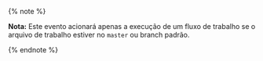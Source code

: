 {% note %}

**Nota:** Este evento acionará apenas a execução de um fluxo de trabalho se o arquivo de trabalho estiver no `master` ou branch padrão.

{% endnote %}
